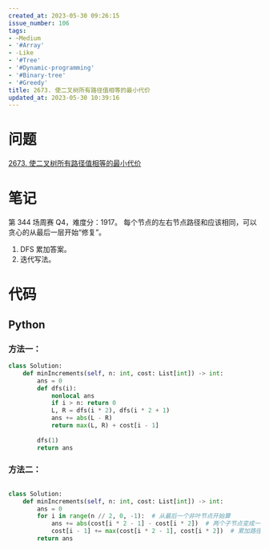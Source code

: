 ```yaml
---
created_at: 2023-05-30 09:26:15
issue_number: 106
tags:
- ~Medium
- '#Array'
- -Like
- '#Tree'
- '#Dynamic-programming'
- '#Binary-tree'
- '#Greedy'
title: 2673. 使二叉树所有路径值相等的最小代价
updated_at: 2023-05-30 10:39:16
---
```


# 问题

[2673. 使二叉树所有路径值相等的最小代价](https://leetcode.cn/problems/make-costs-of-paths-equal-in-a-binary-tree/)

# 笔记

第 344 场周赛 Q4，难度分：1917。
每个节点的左右节点路径和应该相同，可以贪心的从最后一层开始“修复”。

1. DFS 累加答案。
2. 迭代写法。

# 代码

## Python

### 方法一：

```python
class Solution:
    def minIncrements(self, n: int, cost: List[int]) -> int:
        ans = 0
        def dfs(i):
            nonlocal ans
            if i > n: return 0
            L, R = dfs(i * 2), dfs(i * 2 + 1)
            ans += abs(L - R)
            return max(L, R) + cost[i - 1]
        
        dfs(1)
        return ans
```

### 方法二：

```python

class Solution:
    def minIncrements(self, n: int, cost: List[int]) -> int:
        ans = 0
        for i in range(n // 2, 0, -1):  # 从最后一个非叶节点开始算
            ans += abs(cost[i * 2 - 1] - cost[i * 2])  # 两个子节点变成一样的
            cost[i - 1] += max(cost[i * 2 - 1], cost[i * 2])  # 累加路径和
        return ans
```